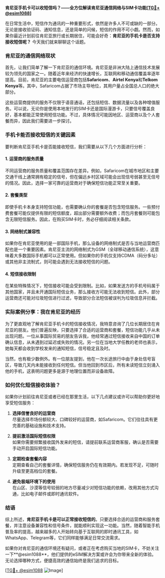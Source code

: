 **肯尼亚手机卡可以收短信吗？——全方位解读肯尼亚通信网络与SIM卡功能[[TG💪+ @esim1088](https://t.me/s/esim1088)]**

在日常生活中，短信作为通讯的一种重要形式，依然是许多人不可或缺的一部分。无论是接收验证码、通知信息，还是简单的问候，短信的作用不可小觑。然而，如果你最近计划前往肯尼亚旅行或长期居住，可能会好奇：**肯尼亚的手机卡是否支持接收短信呢？** 今天我们就来聊聊这个话题。

### 肯尼亚的通信网络现状

首先，让我们简单了解一下肯尼亚的通信环境。肯尼亚是非洲大陆上通信技术发展较为领先的国家之一。随着近年来经济的快速增长，互联网和移动通信覆盖率逐年提高。目前，肯尼亚的主要电信运营商包括**Safaricom**、**Airtel Kenya**和**Telkom Kenya**等。其中，Safaricom占据了市场主导地位，其用户量占全国总人口的绝大部分。

这些运营商提供的服务不仅限于语音通话，还包括短信、数据流量以及各种增值服务。可以说，无论你是使用本地发行的SIM卡还是国际漫游卡，只要信号覆盖良好，基本都能正常使用短信功能。不过，具体情况可能因地区、运营商以及个人套餐而异，因此我们需要进一步探讨。

### 手机卡能否接收短信的关键因素

要判断肯尼亚手机卡是否能接收短信，我们需要从以下几个方面进行分析：

#### 1. **运营商的服务质量**
   不同运营商的服务质量和覆盖范围存在差异。例如，Safaricom在城市地区和主要交通干线上通常拥有稳定的信号，但在偏远乡村区域可能会出现信号弱甚至无信号的情况。因此，选择一家可靠的运营商对于确保短信功能正常至关重要。

#### 2. **套餐类型**
   即使手机卡本身支持短信功能，也需要确认你的套餐是否包含短信服务。一些预付费套餐可能仅提供有限的短信额度，超出部分需要额外收费；而包月套餐则可能包含无限短信服务。因此，在购买SIM卡时，务必仔细阅读相关条款。

#### 3. **网络制式兼容性**
   如果你在肯尼亚使用的是一部国际手机，那么设备的网络制式是否与当地运营商匹配也是一个重要因素。肯尼亚主流的网络制式为GSM（全球移动通信系统），这意味着大多数国际手机都可以正常使用。但如果你的手机仅支持CDMA（码分多址）或其他非主流制式，则可能会遇到无法接收短信的问题。

#### 4. **短信接收限制**
   在某些特殊情况下，短信接收可能会受到限制。比如，如果发送方的手机号码属于其他国家，并且未开通国际短信业务，那么接收方可能无法收到短信。此外，部分运营商还可能对垃圾短信进行过滤，导致部分合法短信被误判为垃圾信息并拦截。

### 实际案例分享：我在肯尼亚的经历

为了更直观地了解肯尼亚手机卡的短信接收情况，我特意咨询了几位长期居住在肯尼亚的朋友。他们普遍反映，只要选择了合适的运营商和套餐，短信功能几乎从未出现问题。一位从事国际贸易的朋友告诉我，他经常通过短信接收来自中国的订单确认信息，从未遇到过延迟或失败的情况。另一位在当地大学任教的老师也表示，她每天都会收到学校发来的通知短信，信号稳定且及时。

当然，也有极少数例外。有一位朋友提到，他在一次长途旅行中由于身处信号盲区，导致几天内未能接收到任何短信。但当他回到市区后，所有未读短信立刻涌入他的手机，这表明问题更多是源于地理位置而非设备故障。

### 如何优化短信接收体验？

如果你计划前往肯尼亚或者已经在那里生活，以下几点建议或许可以帮助你更好地享受短信服务：

1. **选择信誉良好的运营商**  
   尽量选择市场份额较大、口碑较好的运营商，如Safaricom。它们往往具有更完善的基础设施和技术支持。

2. **提前激活国际短信权限**  
   如果你需要频繁接收国外发来的短信，请提前联系运营商客服，确认是否需要手动开启国际短信功能。

3. **定期检查套餐内容**  
   定期查看自己的套餐详情，确保短信服务仍在有效期内。若发现不足，可随时升级至更高档位的套餐。

4. **避免极端环境下的使用**  
   在山区、沙漠等信号较弱的地方尽量减少对短信功能的依赖，改用其他方式沟通，比如电子邮件或即时通讯软件。

### 结语

综上所述，**肯尼亚手机卡是可以正常接收短信的**。只要选择合适的运营商和服务套餐，并注意设备兼容性和信号条件，就能顺利实现这一功能。当然，随着智能手机普及率的提高，越来越多的人开始转向基于互联网的即时通讯工具，如WhatsApp、Telegram等，它们同样能够满足日常交流需求。

如果你对肯尼亚的通信环境还有疑问，或者正在考虑购买当地的SIM卡，不妨关注一下**@esim1088**，他们提供的eSIM解决方案或许会为你带来全新的体验。无论选择哪种方式，便捷高效的通信始终是我们追求的目标。

[[TG💪+ @esim1088](https://t.me/s/esim1088) ![Image](https://i.postimg.cc/4NQfJmqS/Snipaste-2025-05-13-00-14-12.png)]